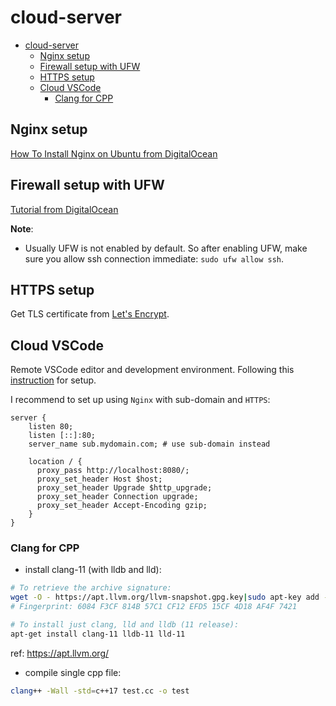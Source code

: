 # cloud-server
- [cloud-server](#cloud-server)
  - [Nginx setup](#nginx-setup)
  - [Firewall setup with UFW](#firewall-setup-with-ufw)
  - [HTTPS setup](#https-setup)
  - [Cloud VSCode](#cloud-vscode)
    - [Clang for CPP](#clang-for-cpp)

## Nginx setup

[How To Install Nginx on Ubuntu from DigitalOcean](https://www.digitalocean.com/community/tutorials/how-to-install-nginx-on-ubuntu-20-04)

## Firewall setup with UFW

[Tutorial from DigitalOcean](https://www.digitalocean.com/community/tutorials/how-to-setup-a-firewall-with-ufw-on-an-ubuntu-and-debian-cloud-server)

**Note**:
- Usually UFW is not enabled by default. So after enabling UFW, make sure you allow ssh connection immediate: `sudo ufw allow ssh`.

## HTTPS setup

Get TLS certificate from [Let's Encrypt](https://letsencrypt.org/).

## Cloud VSCode

Remote VSCode editor and development environment. Following this [instruction](https://github.com/cdr/code-server/blob/main/docs/guide.md) for setup.

I recommend to set up using `Nginx` with sub-domain and `HTTPS`:

```
server {
    listen 80;
    listen [::]:80;
    server_name sub.mydomain.com; # use sub-domain instead

    location / {
      proxy_pass http://localhost:8080/;
      proxy_set_header Host $host;
      proxy_set_header Upgrade $http_upgrade;
      proxy_set_header Connection upgrade;
      proxy_set_header Accept-Encoding gzip;
    }
}
```

### Clang for CPP

- install clang-11 (with lldb and lld):

```bash
# To retrieve the archive signature:
wget -O - https://apt.llvm.org/llvm-snapshot.gpg.key|sudo apt-key add -
# Fingerprint: 6084 F3CF 814B 57C1 CF12 EFD5 15CF 4D18 AF4F 7421

# To install just clang, lld and lldb (11 release):
apt-get install clang-11 lldb-11 lld-11
```

ref: https://apt.llvm.org/

- compile single cpp file:

```bash
clang++ -Wall -std=c++17 test.cc -o test
```
